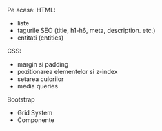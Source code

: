 Pe acasa:
HTML:
* liste
* tagurile SEO (title, h1-h6, meta, description. etc.)
* entitati (entities)

CSS:
* margin si padding
* pozitionarea elementelor si z-index
* setarea culorilor
* media queries


Bootstrap
* Grid System
* Componente
